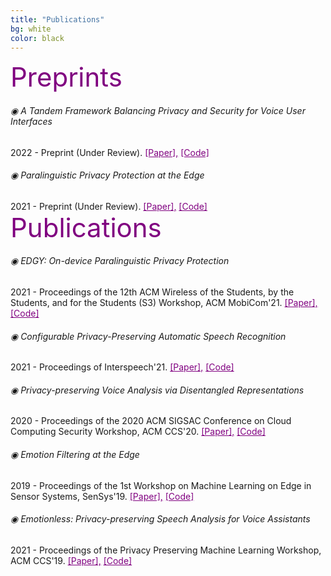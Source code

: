 ```yaml
---
title: "Publications"
bg: white
color: black
---
```

<link rel="stylesheet" href="https://maxcdn.bootstrapcdn.com/bootstrap/4.0.0-alpha.2/css/bootstrap.min.css" integrity="sha384-y3tfxAZXuh4HwSYylfB+J125MxIs6mR5FOHamPBG064zB+AFeWH94NdvaCBm8qnd" crossorigin="anonymous">

<div class="card">
  <div class="card-header" style="color:Purple; font-size:300%;"> Preprints </div>
  <div class="card-body">
    <h6 class="card-title"> &#9673; A Tandem Framework Balancing Privacy and Security for Voice User Interfaces </h6>
    2022 - Preprint (Under Review).
    <a href="https://arxiv.org/pdf/2107.10045.pdf" style="color:Purple;">[Paper],</a>
    <a href="https://github.com/RanyaJumah/EDGY" style="color:Purple;">[Code]</a>  
  </div>
  <div class="card-body">
    <h6 class="card-title"> &#9673; Paralinguistic Privacy Protection at the Edge </h6>
    2021 - Preprint (Under Review).
    <a href="https://arxiv.org/pdf/2011.02930.pdf" style="color:Purple;">[Paper],</a>
    <a href="https://github.com/RanyaJumah/EDGY" style="color:Purple;">[Code]</a>  
  </div>
  
  
  <div class="card-header" style="color:Purple; font-size:300%;"> Publications </div>
  <div class="card-body">
    <h6 class="card-title"> &#9673; EDGY: On-device Paralinguistic Privacy Protection </h6>
    2021 - Proceedings of the 12th ACM Wireless of the Students, by the Students, and for the Students (S3) Workshop, ACM MobiCom'21.
    <a href="https://dl.acm.org/doi/abs/10.1145/3477087.3478382" style="color:Purple;">[Paper],</a>
    <a href="https://github.com/RanyaJumah/EDGY" style="color:Purple;">[Code]</a>  
  </div>
  
  <div class="card-body">
    <h6 class="card-title"> &#9673; Configurable Privacy-Preserving Automatic Speech Recognition </h6>
    2021 - Proceedings of Interspeech'21.
    <a href="https://www.isca-speech.org/archive/pdfs/interspeech_2021/aloufi21_interspeech.pdf" style="color:Purple;">[Paper],</a>
    <a href="https://github.com/RanyaJumah/EDGY" style="color:Purple;">[Code]</a>  
  </div>
  
  <div class="card-body">
    <h6 class="card-title"> &#9673; Privacy-preserving Voice Analysis via Disentangled Representations </h6>
    2020 - Proceedings of the 2020 ACM SIGSAC Conference on Cloud Computing Security Workshop, ACM CCS'20.
    <a href="https://dl.acm.org/doi/abs/10.1145/3411495.3421355" style="color:Purple;">[Paper],</a>
    <a href="https://github.com/RanyaJumah/EDGY" style="color:Purple;">[Code]</a>  
  </div>
  
  <div class="card-body">
    <h6 class="card-title"> &#9673; Emotion Filtering at the Edge </h6>
    2019 - Proceedings of the 1st Workshop on Machine Learning on Edge in Sensor Systems, SenSys'19.
    <a href="https://dl.acm.org/doi/abs/10.1145/3362743.3362960" style="color:Purple;">[Paper],</a>
    <a href="https://github.com/RanyaJumah/EDGY" style="color:Purple;">[Code]</a>  
  </div>
  
  <div class="card-body">
    <h6 class="card-title"> &#9673; Emotionless: Privacy-preserving Speech Analysis for Voice Assistants </h6>
    2021 - Proceedings of the Privacy Preserving Machine Learning Workshop, ACM CCS'19.
    <a href="https://arxiv.org/abs/1908.03632" style="color:Purple;">[Paper],</a>
    <a href="https://github.com/RanyaJumah/EDGY" style="color:Purple;">[Code]</a>  
  </div>
  
</div>


